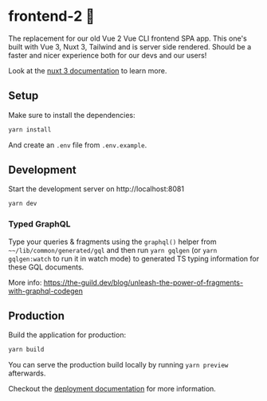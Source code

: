 # frontend-2 🏬

The replacement for our old Vue 2 Vue CLI frontend SPA app. This one's built with Vue 3, Nuxt 3, Tailwind and is server side rendered. Should be a faster and nicer experience both for our devs and our users!

Look at the [nuxt 3 documentation](https://v3.nuxtjs.org) to learn more.

## Setup

Make sure to install the dependencies:

```bash
yarn install
```

And create an `.env` file from `.env.example`.

## Development

Start the development server on http://localhost:8081

```bash
yarn dev
```

### Typed GraphQL

Type your queries & fragments using the `graphql()` helper from `~~/lib/common/generated/gql` and then run `yarn gqlgen` (or `yarn gqlgen:watch` to run it in watch mode) to generated TS typing information for these GQL documents.

More info: https://the-guild.dev/blog/unleash-the-power-of-fragments-with-graphql-codegen

## Production

Build the application for production:

```bash
yarn build
```

You can serve the production build locally by running `yarn preview` afterwards.

Checkout the [deployment documentation](https://v3.nuxtjs.org/guide/deploy/presets) for more information.

